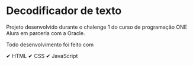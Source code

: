 # Decodificador de texto
Projeto desenvolvido durante o chalenge 1 do curso de programação ONE Alura em parceria com a Oracle.

Todo desenvolvimento foi feito com

✔ HTML
✔ CSS
✔ JavaScript

